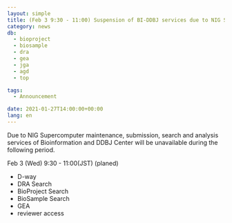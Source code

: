 ```yaml
---
layout: simple
title: (Feb 3 9:30 - 11:00) Suspension of BI-DDBJ services due to NIG Supercomputer maintenance
category: news
db:
  - bioproject
  - biosample
  - dra
  - gea
  - jga
  - agd
  - top

tags:
  - Announcement

date: 2021-01-27T14:00:00+00:00
lang: en
---
```


Due to NIG Supercomputer maintenance, submission, search and analysis services of Bioinformation and DDBJ Center will be unavailable during the following period.

Feb 3 (Wed) 9:30 - 11:00(JST) (planed) 
- D-way
- DRA Search
- BioProject Search
- BioSample Search
- GEA
- reviewer access

